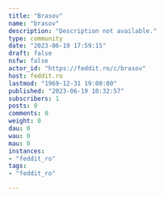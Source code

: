 ```yaml
---
title: "Brasov" 
name: "brasov"
description: "Description not available."
type: community
date: "2023-06-19 17:59:15"
draft: false
nsfw: false
actor_id: "https://feddit.ro/c/brasov"
host: feddit.ro
lastmod: "1969-12-31 19:00:00"
published: "2023-06-19 10:32:57"
subscribers: 1
posts: 0
comments: 0
weight: 0
dau: 0
wau: 0
mau: 0
instances:
- "feddit_ro"
tags: 
- "feddit_ro"

---
```

